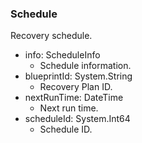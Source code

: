 ### Schedule
Recovery schedule.

- info: ScheduleInfo
  - Schedule information.
- blueprintId: System.String
  - Recovery Plan ID.
- nextRunTime: DateTime
  - Next run time.
- scheduleId: System.Int64
  - Schedule ID.
